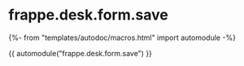 # frappe.desk.form.save

{%- from "templates/autodoc/macros.html" import automodule -%}

{{ automodule("frappe.desk.form.save") }}